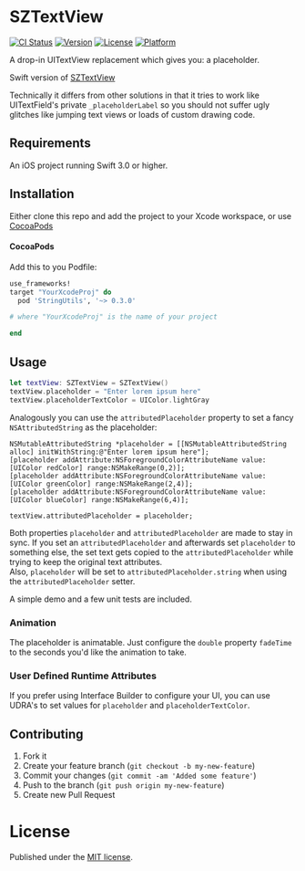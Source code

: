 # SZTextView 

[![CI Status](http://img.shields.io/travis/jmeggesto/JMTextView.svg?style=flat)](https://travis-ci.org/jmeggesto/JMTextView)
[![Version](https://img.shields.io/cocoapods/v/JMTextView.svg?style=flat)](http://cocoapods.org/pods/JMTextView)
[![License](https://img.shields.io/cocoapods/l/JMTextView.svg?style=flat)](http://cocoapods.org/pods/JMTextView)
[![Platform](https://img.shields.io/cocoapods/p/JMTextView.svg?style=flat)](http://cocoapods.org/pods/JMTextView)

A drop-in UITextView replacement which gives you: a placeholder.

Swift version of [SZTextView](https://github.com/glaszig/SZTextView)

Technically it differs from other solutions in that it tries to work like UITextField's private `_placeholderLabel` so you should not suffer ugly glitches like jumping text views or loads of custom drawing code.

## Requirements

An iOS project running Swift 3.0 or higher. 

## Installation

Either clone this repo and add the project to your Xcode workspace, or use [CocoaPods](http://cocoapods.org)

#### CocoaPods

Add this to you Podfile:

```ruby
use_frameworks!
target "YourXcodeProj" do
  pod 'StringUtils', '~> 0.3.0'

# where "YourXcodeProj" is the name of your project

end
```
## Usage

```swift
let textView: SZTextView = SZTextView()
textView.placeholder = "Enter lorem ipsum here"
textView.placeholderTextColor = UIColor.lightGray
```

Analogously you can use the `attributedPlaceholder` property to set a fancy `NSAttributedString` as the placeholder:

```objc
NSMutableAttributedString *placeholder = [[NSMutableAttributedString alloc] initWithString:@"Enter lorem ipsum here"];
[placeholder addAttribute:NSForegroundColorAttributeName value:[UIColor redColor] range:NSMakeRange(0,2)];
[placeholder addAttribute:NSForegroundColorAttributeName value:[UIColor greenColor] range:NSMakeRange(2,4)];
[placeholder addAttribute:NSForegroundColorAttributeName value:[UIColor blueColor] range:NSMakeRange(6,4)];

textView.attributedPlaceholder = placeholder;
```

Both properties `placeholder` and `attributedPlaceholder` are made to stay in sync.
If you set an `attributedPlaceholder` and afterwards set `placeholder` to something else, the set text gets copied to the `attributedPlaceholder` while trying to keep the original text attributes.  
Also, `placeholder` will be set to `attributedPlaceholder.string` when using the `attributedPlaceholder` setter.

A simple demo and a few unit tests are included.

### Animation

The placeholder is animatable. Just configure the `double` property `fadeTime`
to the seconds you'd like the animation to take.

### User Defined Runtime Attributes

If you prefer using Interface Builder to configure your UI, you can use UDRA's to set values for `placeholder` and `placeholderTextColor`.

## Contributing

1. Fork it
2. Create your feature branch (`git checkout -b my-new-feature`)
3. Commit your changes (`git commit -am 'Added some feature'`)
4. Push to the branch (`git push origin my-new-feature`)
5. Create new Pull Request

# License

Published under the [MIT license](http://opensource.org/licenses/MIT).
